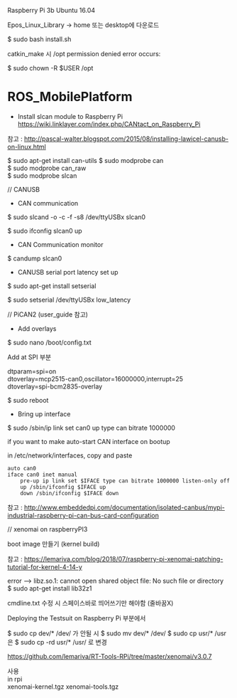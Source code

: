 Raspberry Pi 3b Ubuntu 16.04

Epos_Linux_Library -> home 또는 desktop에 다운로드

$ sudo bash install.sh



catkin_make 시 /opt permission denied error occurs:

$ sudo chown -R $USER /opt

# ROS_MobilePlatform


- Install slcan module to Raspberry Pi </br>
https://wiki.linklayer.com/index.php/CANtact_on_Raspberry_Pi

참고 : http://pascal-walter.blogspot.com/2015/08/installing-lawicel-canusb-on-linux.html

$ sudo apt-get install can-utils
$ sudo modprobe can   
$ sudo modprobe can_raw   
$ sudo modprobe slcan   

// CANUSB
- CAN communication

$ sudo slcand -o -c -f -s8 /dev/ttyUSBx slcan0  

$ sudo ifconfig slcan0 up  

- CAN Communication monitor  

$ candump slcan0  

- CANUSB serial port latency set up  

$ sudo apt-get install setserial  

$ sudo setserial /dev/ttyUSBx low_latency  

// PiCAN2 (user_guide 참고)  
- Add overlays  

$ sudo nano /boot/config.txt  

Add at SPI 부분 

dtparam=spi=on  
dtoverlay=mcp2515-can0,oscillator=16000000,interrupt=25  
dtoverlay=spi-bcm2835-overlay  

$ sudo reboot   

- Bring up interface  

$ sudo /sbin/ip link set can0 up type can bitrate 1000000  

if you want to make auto-start CAN interface on bootup

in /etc/network/interfaces, copy and paste  

````
auto can0  
iface can0 inet manual  
    pre-up ip link set $IFACE type can bitrate 1000000 listen-only off  
    up /sbin/ifconfig $IFACE up  
    down /sbin/ifconfig $IFACE down  
````
   
참고 : http://www.embeddedpi.com/documentation/isolated-canbus/mypi-industrial-raspberry-pi-can-bus-card-configuration    

// xenomai on raspberryPI3   

boot image 만들기 (kernel build)   

참고 : https://lemariva.com/blog/2018/07/raspberry-pi-xenomai-patching-tutorial-for-kernel-4-14-y
 
error 
-->  libz.so.1: cannot open shared object file: No such file or directory   
$ sudo apt-get install lib32z1  

cmdline.txt 수정 시 스페이스바로 띄어쓰기만 해야함 (줄바꿈X)   

Deploying the Testsuit on Raspberry Pi 부분에서    

$ sudo cp dev/* /dev/ 가 안될 시 $ sudo mv dev/* /dev/
$ sudo cp usr/* /usr 은 $ sudo cp -rd usr/* /usr/ 로 변경   


https://github.com/lemariva/RT-Tools-RPi/tree/master/xenomai/v3.0.7    

사용   
in rpi   
xenomai-kernel.tgz 
xenomai-tools.tgz
